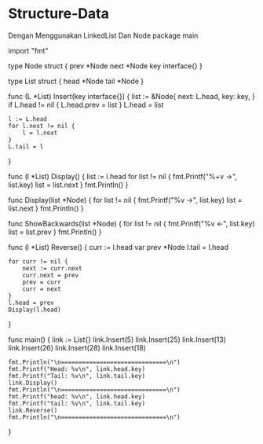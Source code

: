 # Structure-Data
Dengan Menggunakan LinkedList Dan Node
package main

import "fmt"

type Node struct {
	prev *Node
	next *Node
	key  interface{}
}

type List struct {
	head *Node
	tail *Node
}

func (L *List) Insert(key interface{}) {
	list := &Node{
		next: L.head,
		key:  key,
	}
	if L.head != nil {
		L.head.prev = list
	}
	L.head = list

	l := L.head
	for l.next != nil {
		l = l.next
	}
	L.tail = l
}

func (l *List) Display() {
	list := l.head
	for list != nil {
		fmt.Printf("%+v ->", list.key)
		list = list.next
	}
	fmt.Println()
}

func Display(list *Node) {
	for list != nil {
		fmt.Printf("%v ->", list.key)
		list = list.next
	}
	fmt.Println()
}

func ShowBackwards(list *Node) {
	for list != nil {
		fmt.Printf("%v <-", list.key)
		list = list.prev
	}
	fmt.Println()
}

func (l *List) Reverse() {
	curr := l.head
	var prev *Node
	l.tail = l.head

	for curr != nil {
		next := curr.next
		curr.next = prev
		prev = curr
		curr = next
	}
	l.head = prev
	Display(l.head)
}

func main() {
	link := List{}
	link.Insert(5)
	link.Insert(25)
	link.Insert(13)
	link.Insert(26)
	link.Insert(28)
	link.Insert(18)

	fmt.Println("\n==============================\n")
	fmt.Printf("Head: %v\n", link.head.key)
	fmt.Printf("Tail: %v\n", link.tail.key)
	link.Display()
	fmt.Println("\n==============================\n")
	fmt.Printf("head: %v\n", link.head.key)
	fmt.Printf("tail: %v\n", link.tail.key)
	link.Reverse()
	fmt.Println("\n==============================\n")
}
